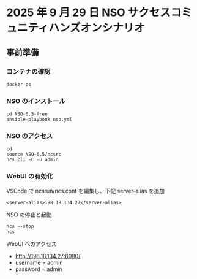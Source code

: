 # 2025 年 9 月 29 日 NSO サクセスコミュニティハンズオンシナリオ

## 事前準備
### コンテナの確認

```
docker ps
```

### NSO のインストール

```
cd NSO-6.5-free
ansible-playbook nso.yml
```

### NSO のアクセス

```
cd
source NSO-6.5/ncsrc
ncs_cli -C -u admin
```

### WebUI の有効化

VSCode で ncsrun/ncs.conf を編集し、下記 server-alias を追加

```
<server-alias>198.18.134.27</server-alias>
```

NSO の停止と起動

```
ncs --stop
ncs
```

WebUI へのアクセス
- http://198.18.134.27:8080/
- username = admin
- password = admin



